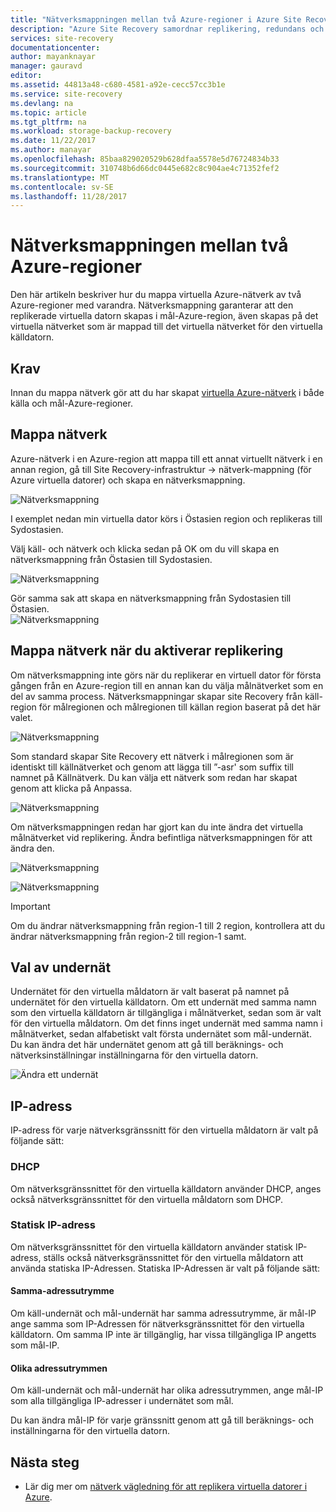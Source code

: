 ```yaml
---
title: "Nätverksmappningen mellan två Azure-regioner i Azure Site Recovery | Microsoft Docs"
description: "Azure Site Recovery samordnar replikering, redundans och återställning av virtuella datorer och fysiska servrar. Läs mer om redundans till Azure eller ett sekundärt datacenter."
services: site-recovery
documentationcenter: 
author: mayanknayar
manager: gauravd
editor: 
ms.assetid: 44813a48-c680-4581-a92e-cecc57cc3b1e
ms.service: site-recovery
ms.devlang: na
ms.topic: article
ms.tgt_pltfrm: na
ms.workload: storage-backup-recovery
ms.date: 11/22/2017
ms.author: manayar
ms.openlocfilehash: 85baa829020529b628dfaa5578e5d76724834b33
ms.sourcegitcommit: 310748b6d66dc0445e682c8c904ae4c71352fef2
ms.translationtype: MT
ms.contentlocale: sv-SE
ms.lasthandoff: 11/28/2017
---
```

# <a name="network-mapping-between-two-azure-regions"></a>Nätverksmappningen mellan två Azure-regioner


Den här artikeln beskriver hur du mappa virtuella Azure-nätverk av två Azure-regioner med varandra. Nätverksmappning garanterar att den replikerade virtuella datorn skapas i mål-Azure-region, även skapas på det virtuella nätverket som är mappad till det virtuella nätverket för den virtuella källdatorn.  

## <a name="prerequisites"></a>Krav
Innan du mappa nätverk gör att du har skapat [virtuella Azure-nätverk](../virtual-network/virtual-networks-overview.md) i både källa och mål-Azure-regioner.

## <a name="map-networks"></a>Mappa nätverk

Azure-nätverk i en Azure-region att mappa till ett annat virtuellt nätverk i en annan region, gå till Site Recovery-infrastruktur -> nätverk-mappning (för Azure virtuella datorer) och skapa en nätverksmappning.

![Nätverksmappning](./media/site-recovery-network-mapping-azure-to-azure/network-mapping1.png)


I exemplet nedan min virtuella dator körs i Östasien region och replikeras till Sydostasien.

Välj käll- och nätverk och klicka sedan på OK om du vill skapa en nätverksmappning från Östasien till Sydostasien.

![Nätverksmappning](./media/site-recovery-network-mapping-azure-to-azure/network-mapping2.png)


Gör samma sak att skapa en nätverksmappning från Sydostasien till Östasien.  
![Nätverksmappning](./media/site-recovery-network-mapping-azure-to-azure/network-mapping3.png)


## <a name="mapping-network-when-enabling-replication"></a>Mappa nätverk när du aktiverar replikering

Om nätverksmappning inte görs när du replikerar en virtuell dator för första gången från en Azure-region till en annan kan du välja målnätverket som en del av samma process. Nätverksmappningar skapar site Recovery från käll-region för målregionen och målregionen till källan region baserat på det här valet.   

![Nätverksmappning](./media/site-recovery-network-mapping-azure-to-azure/network-mapping4.png)

Som standard skapar Site Recovery ett nätverk i målregionen som är identiskt till källnätverket och genom att lägga till ”-asr' som suffix till namnet på Källnätverk. Du kan välja ett nätverk som redan har skapat genom att klicka på Anpassa.

![Nätverksmappning](./media/site-recovery-network-mapping-azure-to-azure/network-mapping5.png)


Om nätverksmappningen redan har gjort kan du inte ändra det virtuella målnätverket vid replikering. Ändra befintliga nätverksmappningen för att ändra den.  

![Nätverksmappning](./media/site-recovery-network-mapping-azure-to-azure/network-mapping6.png)

![Nätverksmappning](./media/site-recovery-network-mapping-azure-to-azure/modify-network-mapping.png)

> [!IMPORTANT]
> Om du ändrar nätverksmappning från region-1 till 2 region, kontrollera att du ändrar nätverksmappning från region-2 till region-1 samt.
>
>


## <a name="subnet-selection"></a>Val av undernät
Undernätet för den virtuella måldatorn är valt baserat på namnet på undernätet för den virtuella källdatorn. Om ett undernät med samma namn som den virtuella källdatorn är tillgängliga i målnätverket, sedan som är valt för den virtuella måldatorn. Om det finns inget undernät med samma namn i målnätverket, sedan alfabetiskt valt första undernätet som mål-undernät. Du kan ändra det här undernätet genom att gå till beräknings- och nätverksinställningar inställningarna för den virtuella datorn.

![Ändra ett undernät](./media/site-recovery-network-mapping-azure-to-azure/modify-subnet.png)


## <a name="ip-address"></a>IP-adress

IP-adress för varje nätverksgränssnitt för den virtuella måldatorn är valt på följande sätt:

### <a name="dhcp"></a>DHCP
Om nätverksgränssnittet för den virtuella källdatorn använder DHCP, anges också nätverksgränssnittet för den virtuella måldatorn som DHCP.

### <a name="static-ip"></a>Statisk IP-adress
Om nätverksgränssnittet för den virtuella källdatorn använder statisk IP-adress, ställs också nätverksgränssnittet för den virtuella måldatorn att använda statiska IP-Adressen. Statiska IP-Adressen är valt på följande sätt:

#### <a name="same-address-space"></a>Samma-adressutrymme

Om käll-undernät och mål-undernät har samma adressutrymme, är mål-IP ange samma som IP-Adressen för nätverksgränssnittet för den virtuella källdatorn. Om samma IP inte är tillgänglig, har vissa tillgängliga IP angetts som mål-IP.

#### <a name="different-address-space"></a>Olika adressutrymmen

Om käll-undernät och mål-undernät har olika adressutrymmen, ange mål-IP som alla tillgängliga IP-adresser i undernätet som mål.

Du kan ändra mål-IP för varje gränssnitt genom att gå till beräknings- och inställningarna för den virtuella datorn.

## <a name="next-steps"></a>Nästa steg

- Lär dig mer om [nätverk vägledning för att replikera virtuella datorer i Azure](site-recovery-azure-to-azure-networking-guidance.md).
